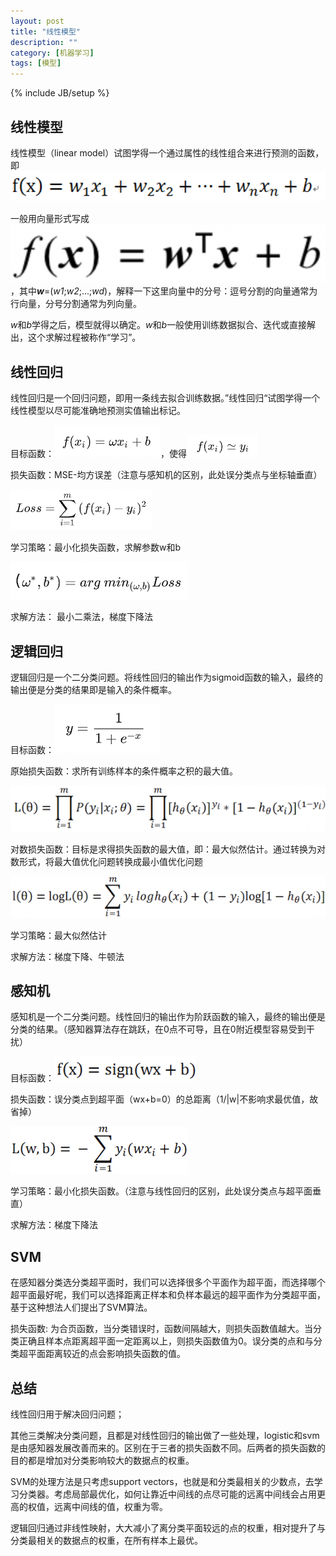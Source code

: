 ```yaml
---
layout: post
title: "线性模型"
description: ""
category: [机器学习] 
tags: [模型]
---
```

{% include JB/setup %}
## 线性模型
线性模型（linear model）试图学得一个通过属性的线性组合来进行预测的函数，即![线性组合](https://raw.githubusercontent.com/yuzujin/yuzujin.github.com/master/images/线性组合.png?raw=true "Title")

一般用向量形式写成
        ![线性组合(向量形式)](https://raw.githubusercontent.com/yuzujin/yuzujin.github.com/master/images/线性组合(向量形式).png?raw=true "Title") ，其中***w***=(*w1*;*w2*;...;*wd*)，解释一下这里向量中的分号：逗号分割的向量通常为行向量，分号分割通常为列向量。

*w*和*b*学得之后，模型就得以确定。*w*和*b*一般使用训练数据拟合、迭代或直接解出，这个求解过程被称作“学习”。

## 线性回归
线性回归是一个回归问题，即用一条线去拟合训练数据。”线性回归“试图学得一个线性模型以尽可能准确地预测实值输出标记。

目标函数：![线性回归1](https://raw.githubusercontent.com/yuzujin/yuzujin.github.com/master/images/线性回归1.png?raw=true "Title")，使得![线性回归2](https://raw.githubusercontent.com/yuzujin/yuzujin.github.com/master/images/线性回归2.png?raw=true "Title")

损失函数：MSE-均方误差（注意与感知机的区别，此处误分类点与坐标轴垂直）

![线性回归3](https://raw.githubusercontent.com/yuzujin/yuzujin.github.com/master/images/线性回归3.png?raw=true "Title")

学习策略：最小化损失函数，求解参数w和b

![线性回归4](https://raw.githubusercontent.com/yuzujin/yuzujin.github.com/master/images/线性回归4.png?raw=true "Title")

求解方法： 最小二乘法，梯度下降法

## 逻辑回归
逻辑回归是一个二分类问题。将线性回归的输出作为sigmoid函数的输入，最终的输出便是分类的结果即是输入的条件概率。

目标函数：![逻辑回归1](https://raw.githubusercontent.com/yuzujin/yuzujin.github.com/master/images/逻辑回归1.png?raw=true "Title")

原始损失函数：求所有训练样本的条件概率之积的最大值。

![逻辑回归2](https://raw.githubusercontent.com/yuzujin/yuzujin.github.com/master/images/逻辑回归2.png?raw=true "Title")

对数损失函数：目标是求得损失函数的最大值，即：最大似然估计。通过转换为对数形式，将最大值优化问题转换成最小值优化问题

![逻辑回归3](https://raw.githubusercontent.com/yuzujin/yuzujin.github.com/master/images/逻辑回归3.png?raw=true "Title")

学习策略：最大似然估计

求解方法：梯度下降、牛顿法

## 感知机
感知机是一个二分类问题。线性回归的输出作为阶跃函数的输入，最终的输出便是分类的结果。（感知器算法存在跳跃，在0点不可导，且在0附近模型容易受到干扰）

目标函数：![感知机1](https://raw.githubusercontent.com/yuzujin/yuzujin.github.com/master/images/感知机1.png?raw=true "Title")

损失函数：误分类点到超平面（wx+b=0）的总距离（1/\|w\|不影响求最优值，故省掉）

![感知机2](https://raw.githubusercontent.com/yuzujin/yuzujin.github.com/master/images/感知机2.png?raw=true "Title")

学习策略：最小化损失函数。（注意与线性回归的区别，此处误分类点与超平面垂直）

求解方法：梯度下降法

## SVM
在感知器分类选分类超平面时，我们可以选择很多个平面作为超平面，而选择哪个超平面最好呢，我们可以选择距离正样本和负样本最远的超平面作为分类超平面，基于这种想法人们提出了SVM算法。

损失函数: 为合页函数，当分类错误时，函数间隔越大，则损失函数值越大。当分类正确且样本点距离超平面一定距离以上，则损失函数值为0。误分类的点和与分类超平面距离较近的点会影响损失函数的值。


## 总结
线性回归用于解决回归问题；

其他三类解决分类问题，且都是对线性回归的输出做了一些处理，logistic和svm是由感知器发展改善而来的。区别在于三者的损失函数不同。后两者的损失函数的目的都是增加对分类影响较大的数据点的权重。

SVM的处理方法是只考虑support vectors，也就是和分类最相关的少数点，去学习分类器。考虑局部最优化，如何让靠近中间线的点尽可能的远离中间线会占用更高的权值，远离中间线的值，权重为零。

逻辑回归通过非线性映射，大大减小了离分类平面较远的点的权重，相对提升了与分类最相关的数据点的权重，在所有样本上最优。
